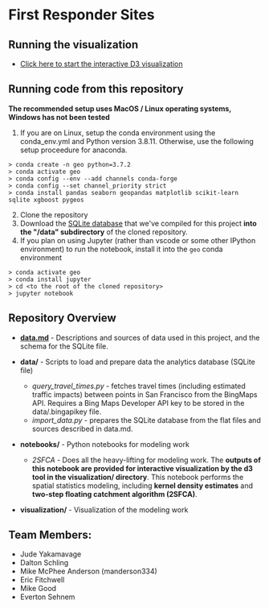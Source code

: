 # First Responder Sites

## Running the visualization

* [Click here to start the interactive D3 visualization](https://github.gatech.edu/pages/cse6242TeamDataWranglers/firstrespondersites/visualization/)

## Running code from this repository

**The recommended setup uses MacOS / Linux operating systems, Windows has not been tested**

1. If you are on Linux, setup the conda environment using the conda_env.yml and Python version 3.8.11.  Otherwise, use the following setup proceedure for anaconda.
```
> conda create -n geo python=3.7.2
> conda activate geo
> conda config --env --add channels conda-forge
> conda config --set channel_priority strict
> conda install pandas seaborn geopandas matplotlib scikit-learn sqlite xgboost pygeos
```
2. Clone the repository
3. Download the [SQLite database](https://gtvault-my.sharepoint.com/:u:/g/personal/manderson334_gatech_edu/EUCVCElcpSFLswnJB7sPHowB0fpm7eIoBumUq0avyfNFIw?e=lFwjYc) that we've compiled for this project **into the "/data" subdirectory** of the cloned repository.
4. If you plan on using Jupyter (rather than vscode or some other IPython environment) to run the notebook, install it into the ``geo`` conda environment
```
> conda activate geo
> conda install jupyter
> cd <to the root of the cloned repository>
> jupyter notebook
```

## Repository Overview

* **[data.md](data.md)** - Descriptions and sources of data used in this project, and the schema for the SQLite file.

* **data/** - Scripts to load and prepare data the analytics database (SQLite file)
  * *query_travel_times.py* - fetches travel times (including estimated traffic impacts) between points in San Francisco from the BingMaps API.  Requires a Bing Maps Developer API key to be stored in the data/.bingapikey file.
  * *import_data.py* - prepares the SQLite database from the flat files and sources described in data.md.

* **notebooks/** - Python notebooks for modeling work
  * *2SFCA* - Does all the heavy-lifting for modeling work.  The **outputs of this notebook are provided for interactive visualization by the d3 tool in the visualization/ directory**.  This notebook performs the spatial statistics modeling, including **kernel density estimates** and **two-step floating catchment algorithm (2SFCA)**.  

* **visualization/** - Visualization of the modeling work

## Team Members:
* Jude Yakamavage
* Dalton Schling
* Mike McPhee Anderson (manderson334)
* Eric Fitchwell
* Mike Good
* Everton Sehnem
